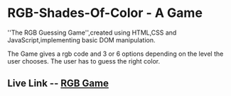# RGB-Shades-Of-Color - A Game

''The RGB Guessing Game'',created using HTML,CSS and JavaScript,implementing basic DOM manipulation.

The Game gives a rgb code and 3 or 6 options depending on the level the user chooses.
The user has to guess the right color.

## Live Link -- [RGB Game](https://abhishek12m.github.io/The-RGB-Guessing-Game/)
